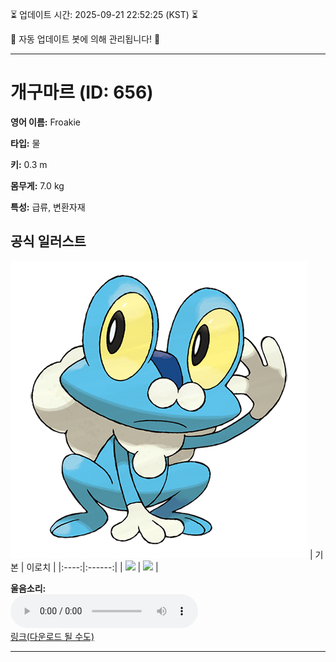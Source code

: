 
⏳ 업데이트 시간: 2025-09-21 22:52:25 (KST) ⏳

🤖 자동 업데이트 봇에 의해 관리됩니다! 🤖

---

# 개구마르 (ID: 656)
**영어 이름:** Froakie

**타입:** 물

**키:** 0.3 m

**몸무게:** 7.0 kg

**특성:** 급류, 변환자재

## 공식 일러스트
![](https://raw.githubusercontent.com/PokeAPI/sprites/master/sprites/pokemon/other/official-artwork/656.png)
| 기본 | 이로치 |
|:----:|:------:|
| <img src="http://play.pokemonshowdown.com/sprites/ani/froakie.gif" width="200"> | <img src="http://play.pokemonshowdown.com/sprites/ani-shiny/froakie.gif" width="200"> |

**울음소리:**<br><audio controls src="https://raw.githubusercontent.com/PokeAPI/cries/main/cries/pokemon/latest/656.ogg"></audio><br> [링크(다운로드 될 수도)](https://raw.githubusercontent.com/PokeAPI/cries/main/cries/pokemon/latest/656.ogg)


---
